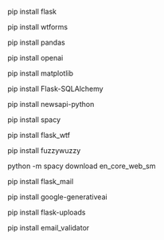 pip install flask

pip install wtforms

pip install pandas

pip install openai

pip install matplotlib

pip install Flask-SQLAlchemy

pip install newsapi-python

pip install spacy  

pip install flask_wtf

pip install fuzzywuzzy

python -m spacy download en_core_web_sm

pip install flask_mail

pip install google-generativeai

pip install flask-uploads

pip install email_validator


